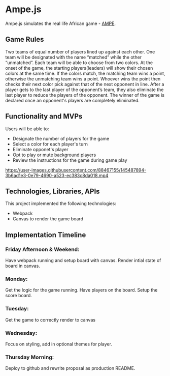# Ampe.js

Ampe.js simulates the real life African game - [AMPE](https://www.youtube.com/watch?v=wZPeon377mM). 


## Game Rules

Two teams of equal number of players lined up against each other. One team will be designated with the name “matched” while the other “unmatched”. Each team will be able to choose from two colors. At the onset of the game, the starting players(leaders) will show their chosen colors at the same time.  If the colors match, the matching team wins a point, otherwise the unmatching team wins a point. Whoever wins the point then checks their next color pick against that of the next opponent in line. After a player gets to the last player of the opponent’s team, they also eliminate the last player to reduce the players of the opponent. The winner of the game is declared once an opponent's players are completely eliminated. 

## Functionality and MVPs
Users will be able to:

* Designate the number of players for the game
* Select a color for each player's turn 
* Eliminate opponet's player
* Opt to play or mute background players
* Review the instructions for the game during game play
 



https://user-images.githubusercontent.com/88467155/145487894-3b6ad1e3-0e79-4690-a523-ec383c8da018.mp4
## Technologies, Libraries, APIs

This project implemented the following technologies:

* Webpack
* Canvas to render the game board


## Implementation Timeline
### Friday Afternoon & Weekend:  
Have webpack running and setup board with canvas. Render intial state of board in canvas.

### Monday: 
Get the logic for the game running. Have players on the board. Setup the score board.

### Tuesday:
Get the game to correctly render to canvas

### Wednesday: 
Focus on styling, add in optional themes for player. 

### Thursday Morning: 
Deploy to github and rewrite proposal as production README.

